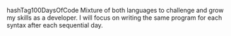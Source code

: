 hashTag100DaysOfCode
Mixture of both languages to challenge and grow my skills as a developer. I will focus on writing the same program for each syntax after each sequential day. 
